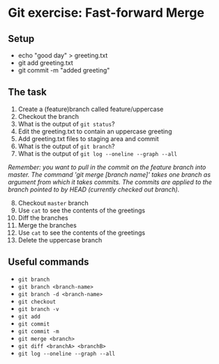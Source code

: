 # Git exercise: Fast-forward Merge 

## Setup
* echo "good day" > greeting.txt
* git add greeting.txt
* git commit -m "added greeting"

## The task

1. Create a (feature)branch called feature/uppercase
2. Checkout the branch
3. What is the output of `git status`?
4. Edit the greeting.txt to contain an uppercase greeting
5. Add greeting.txt files to staging area and commit
6. What is the output of `git branch`?
7. What is the output of `git log --oneline --graph --all`

*Remember: you want to pull in the commit on the feature branch into master. The command 'git merge [branch name]' takes one branch as argument from which it takes commits. The commits are applied to the branch pointed to by HEAD (currently checked out branch).*

8. Checkout `master` branch
9.  Use `cat` to see the contents of the greetings
10. Diff the branches
11. Merge the branches
12. Use `cat` to see the contents of the greetings
13. Delete the uppercase branch

## Useful commands
- `git branch`
- `git branch <branch-name>`
- `git branch -d <branch-name>`
- `git checkout`
- `git branch -v`
- `git add`
- `git commit`
- `git commit -m`
- `git merge <branch>`
- `git diff <branchA> <branchB>`
- `git log --oneline --graph --all`